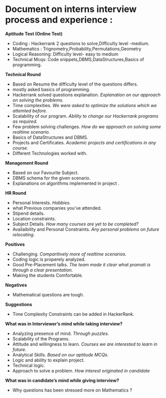 # Document  on interns interview process and experience : #

**Aptitude Test  (Online Test)**
- Coding : Hackerrank 2 questions to solve,Difficulty level -medium.
- Mathematics : Trignometry,Probability,Permutations,Geometry
- Logical Reasoning: Difficulty level- easy to medium
- Technical Mcqs: Code snippets,DBMS,DataStructures,Basics of programming.
   
**Technical Round**
 - Based on Resume  the difficulty level of the questions differs.
 - mostly asked basics of programming.
- Hackerrank solved  questions explanation.
  *Explanation on our approach on solving the problems.*
 - Time complexities.
   *We were asked to optimize the solutions which we attemted before.*
- Scalability of our program.
   *Ability to change our Hackerrank programs as required.*
- Few problem solving challenges.
  *How do we approach on solving some realtime scenario.*
- Basics of DataStructures and DBMS.
- Projects and Certificates.
  *Academic projects and certifications in any course.*
- Different Technologies worked with.

**Management Round**
- Based on our Favourite Subject.
- DBMS schema for the given scenario.
- Explanations on algorithms implemented  in project .   
   
**HR Round**
- Personal Interests.
 *Hobbies.*
- what Previous companies you've attended.
- Stipend details.
- Location constraints.
- Subject Details.
  *How many courses are yet to be completed?*
- Availaibility and Personal Constraints.
 *Any personal problems on future relocating.*
    
**Positives**
- Challenging.
  *Comparitively more of realtime scenarios.*
- Coding logic is properely analyzed.
- Good Pre-Placement talks.
  *The team made it clear what pramati is through a clear presentation.*
- Making the students Comfortable.
 
**Negatives**
- Mathematical questions are tough.

**Suggestions**
- Time Complexity Constraints can be added in HackerRank.
           
**What was in Interviewer’s mind while taking interview?**
  - Analyzing presence of mind.
    *Through puzzles.*
  - Scalability of the Programs.
  - Attitude and willingness to learn.
    *Courses we are interested to learn in future.*
  - Analytical Skills.
    *Based on our aptitude MCQs.*
  - Logic and ability to explain project.
  - Technical logic.
  - Approach to solve a problem.
 *How interest originated in candidate*


**What was in candidate’s mind while giving interview?**
- Why questions has been stressed more on Mathematics ?


